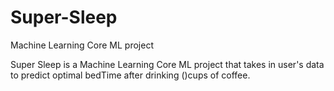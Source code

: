 # Super-Sleep
Machine Learning Core ML project 

Super Sleep is a Machine Learning Core ML project that takes in user's data to predict optimal bedTime after drinking \()cups of coffee.

